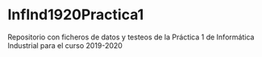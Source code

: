 # InfInd1920Practica1
Repositorio con ficheros de datos y testeos de la Práctica 1 de Informática Industrial para el curso 2019-2020
